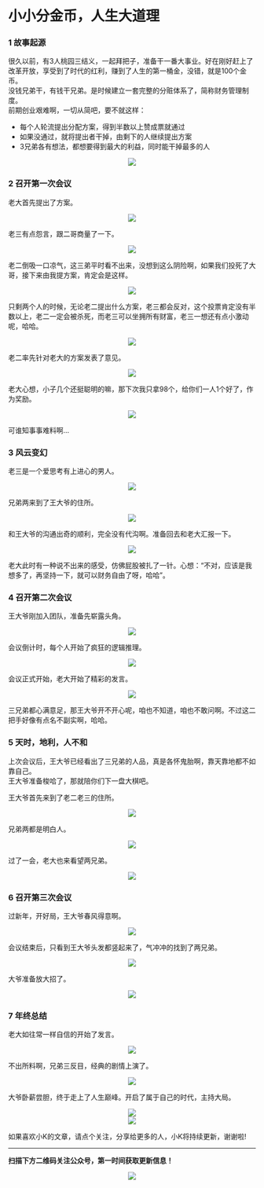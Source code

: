 # 小小分金币，人生大道理

### 1 故事起源
很久以前，有3人桃园三结义，一起拜把子，准备干一番大事业。好在刚好赶上了改革开放，享受到了时代的红利，赚到了人生的第一桶金，没错，就是100个金币。  
没钱兄弟干，有钱干兄弟。是时候建立一套完整的分赃体系了，简称财务管理制度。  
前期创业艰难啊，一切从简吧，要不就这样：  
* 每个人轮流提出分配方案，得到半数以上赞成票就通过
* 如果没通过，就将提出者干掉，由剩下的人继续提出方案
* 3兄弟各有想法，都想要得到最大的利益，同时能干掉最多的人


<div align=center><img src="img-分金币/p-1-1.jpg" style="max-height: 300px;"></div>

### 2 召开第一次会议
老大首先提出了方案。
<div align=center><img src="img-分金币/p-2-1.jpg" style="max-height: 300px;"></div>

老三有点怨言，跟二哥商量了一下。
<div align=center><img src="img-分金币/p-2-2.jpg" style="max-height: 300px;"></div>

老二倒吸一口凉气，这三弟平时看不出来，没想到这么阴险啊，如果我们投死了大哥，接下来由我提方案，肯定会是这样。
<div align=center><img src="img-分金币/p-2-3.jpg" style="max-height: 300px;"></div>

只剩两个人的时候，无论老二提出什么方案，老三都会反对，这个投票肯定没有半数以上，老二一定会被杀死，而老三可以坐拥所有财富，老三一想还有点小激动呢，哈哈。

<div align=center><img src="img-分金币/p-2-4.jpg" style="max-height: 300px;"></div>

老二率先针对老大的方案发表了意见。
<div align=center><img src="img-分金币/p-2-5.jpg" style="max-height: 300px;"></div>

老大心想，小子几个还挺聪明的嘛，那下次我只拿98个，给你们一人1个好了，作为奖励。  
<div align=center><img src="img-分金币/p-2-6.jpg" style="max-height: 300px;"></div>

可谁知事事难料啊...

### 3 风云变幻
老三是一个爱思考有上进心的男人。
<div align=center><img src="img-分金币/p-3-1.jpg" style="max-height: 300px;"></div>

兄弟两来到了王大爷的住所。
<div align=center><img src="img-分金币/p-3-2.jpg" style="max-height: 300px;"></div>

和王大爷的沟通出奇的顺利，完全没有代沟啊。准备回去和老大汇报一下。
<div align=center><img src="img-分金币/p-3-3.jpg" style="max-height: 300px;"></div>

老大此时有一种说不出来的感受，仿佛屁股被扎了一针。心想：“不对，应该是我想多了，再坚持一下，就可以财务自由了呀，哈哈”。

### 4 召开第二次会议
王大爷刚加入团队，准备先崭露头角。
<div align=center><img src="img-分金币/p-4-1.jpg" style="max-height: 300px;"></div>

会议倒计时，每个人开始了疯狂的逻辑推理。
<div align=center><img src="img-分金币/p-4-2.jpg" style="max-height: 300px;"></div>

会议正式开始，老大开始了精彩的发言。
<div align=center><img src="img-分金币/p-4-3.jpg" style="max-height: 300px;"></div>

三兄弟都心满意足，那王大爷开不开心呢，咱也不知道，咱也不敢问啊。不过这二把手好像有点名不副实啊，哈哈。

### 5 天时，地利，人不和
上次会议后，王大爷已经看出了三兄弟的人品，真是各怀鬼胎啊，靠天靠地都不如靠自己。  
王大爷准备梭哈了，那就陪你们下一盘大棋吧。  

王大爷首先来到了老二老三的住所。
<div align=center><img src="img-分金币/p-5-1.jpg" style="max-height: 300px;"></div>

兄弟两都是明白人。
<div align=center><img src="img-分金币/p-5-2.jpg" style="max-height: 300px;"></div>

过了一会，老大也来看望两兄弟。
<div align=center><img src="img-分金币/p-5-3.jpg" style="max-height: 300px;"></div>

### 6 召开第三次会议
过新年，开好局，王大爷春风得意啊。
<div align=center><img src="img-分金币/p-6-1.jpg" style="max-height: 300px;"></div>

会议结束后，只看到王大爷头发都竖起来了，气冲冲的找到了两兄弟。
<div align=center><img src="img-分金币/p-6-2.jpg" style="max-height: 300px;"></div>

大爷准备放大招了。
<div align=center><img src="img-分金币/p-6-3.jpg" style="max-height: 300px;"></div>

### 7 年终总结
老大如往常一样自信的开始了发言。
<div align=center><img src="img-分金币/p-7-1.jpg" style="max-height: 300px;"></div>

不出所料啊，兄弟三反目，经典的剧情上演了。
<div align=center><img src="img-分金币/p-7-2.jpg" style="max-height: 300px;"></div>

大爷卧薪尝胆，终于走上了人生巅峰。开启了属于自己的时代，主持大局。
<div align=center><img src="img-分金币/p-7-3.jpg" style="max-height: 300px;"></div>

<div align=center><img src="../end.jpg" style="max-height: 300px;"></div>

如果喜欢小K的文章，请点个关注，分享给更多的人，小K将持续更新，谢谢啦!

---
**扫描下方二维码关注公众号，第一时间获取更新信息！**  
<div align=center><img src="../qrcode.jpg" style="max-height: 300px;"></div>
